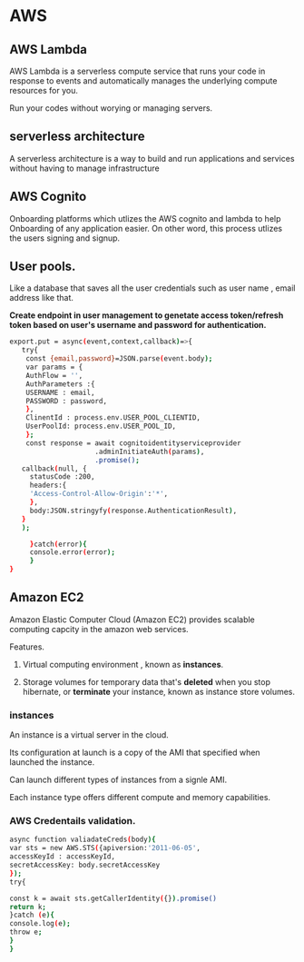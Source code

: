 # AWS

## AWS Lambda
AWS Lambda is a serverless compute service that runs your code in response to events and automatically manages the underlying compute resources for you.

Run your codes without worying or managing servers.


## serverless architecture

A serverless architecture is a way to build and run applications and services without having to manage infrastructure

## AWS Cognito

Onboarding platforms which utlizes the AWS cognito and lambda to help Onboarding of any application easier. On other word, this process utlizes the users signing and signup.

## User pools.

Like a database that saves all the user credentials such as user name , email address like that.

 **Create endpoint in user management to genetate access token/refresh token based on user's username and password for authentication.**

 ```bash
export.put = async(event,context,callback)=>{
    try{
     const {email,password}=JSON.parse(event.body);
     var params = {
     AuthFlow = '',
     AuthParameters :{
     USERNAME : email,
     PASSWORD : password,
     },
     ClinentId : process.env.USER_POOL_CLIENTID,
     UserPoolId: process.env.USER_POOL_ID,
     };
     const response = await cognitoidentityserviceprovider
                      .adminInitiateAuth(params),
                      .promise();
    callback(null, {
      statusCode :200,
      headers:{
      'Access-Control-Allow-Origin':'*',
      },
      body:JSON.stringyfy(response.AuthenticationResult),
    }
    );

      }catch(error){
      console.error(error);
      }
}

 ```

## Amazon EC2

Amazon Elastic Computer Cloud (Amazon EC2) provides scalable computing capcity in the amazon web services.

Features. 

1. Virtual computing environment , known as **instances**.

2. Storage volumes for temporary data that's **deleted** when you stop hibernate, or **terminate** your instance, known as instance store volumes.


### instances

An instance is a virtual server in the cloud. 

Its configuration at launch is a copy of the AMI that specified when launched the instance.

Can launch different types of instances from a signle AMI.

Each instance type offers different compute and memory capabilities.

### AWS Credentails validation.

```bash
async function valiadateCreds(body){
var sts = new AWS.STS({apiversion:'2011-06-05',
accessKeyId : accessKeyId,
secretAccessKey: body.secretAccessKey
});
try{

const k = await sts.getCallerIdentity({}).promise()
return k;
}catch (e){
console.log(e);
throw e;
}
}



```



     























